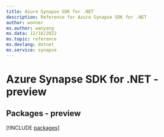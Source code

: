 ```yaml
---
title: Azure Synapse SDK for .NET
description: Reference for Azure Synapse SDK for .NET
author: wonner
ms.author: wanyang
ms.data: 12/16/2022
ms.topic: reference
ms.devlang: dotnet
ms.service: synapse
---
```

# Azure Synapse SDK for .NET - preview
## Packages - preview
[!INCLUDE [packages](synapse-index.md)]
